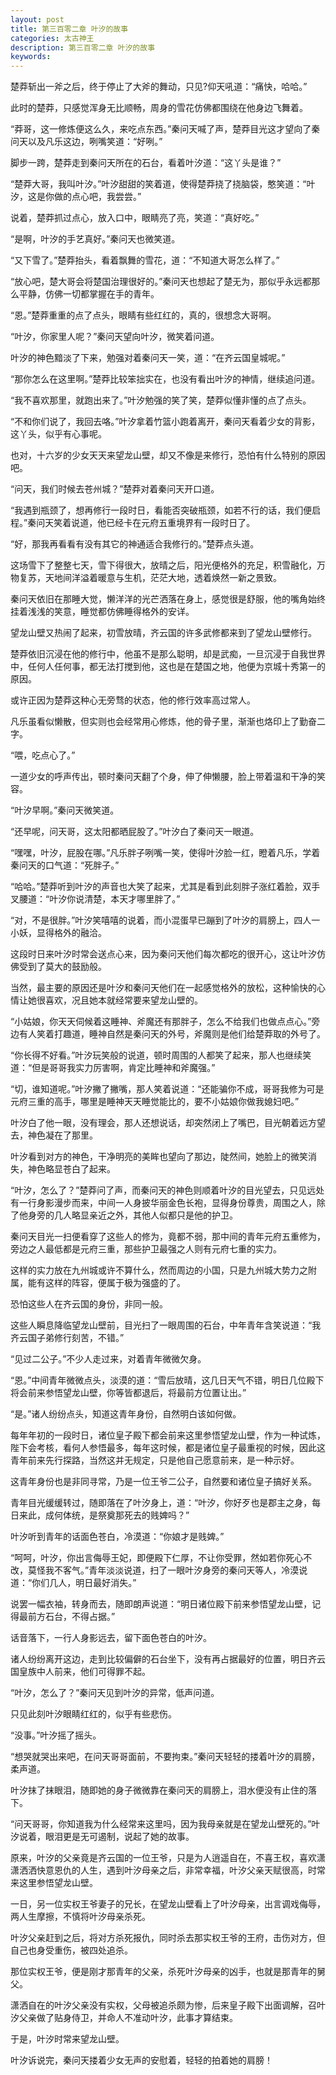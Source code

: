 ```yaml
---
layout: post
title: 第三百零二章 叶汐的故事
categories: 太古神王
description: 第三百零二章 叶汐的故事
keywords:
---
```


楚莽斩出一斧之后，终于停止了大斧的舞动，只见?仰天吼道：“痛快，哈哈。”

此时的楚莽，只感觉浑身无比顺畅，周身的雪花仿佛都围绕在他身边飞舞着。

“莽哥，这一修炼便这么久，来吃点东西。”秦问天喊了声，楚莽目光这才望向了秦问天以及凡乐这边，咧嘴笑道：“好咧。”

脚步一跨，楚莽走到秦问天所在的石台，看着叶汐道：“这丫头是谁？”

“楚莽大哥，我叫叶汐。”叶汐甜甜的笑着道，使得楚莽挠了挠脑袋，憨笑道：“叶汐，这是你做的点心吧，我尝尝。”

说着，楚莽抓过点心，放入口中，眼睛亮了亮，笑道：“真好吃。”

“是啊，叶汐的手艺真好。”秦问天也微笑道。

“又下雪了。”楚莽抬头，看着飘舞的雪花，道：“不知道大哥怎么样了。”

“放心吧，楚大哥会将楚国治理很好的。”秦问天也想起了楚无为，那似乎永远都那么平静，仿佛一切都掌握在手的青年。

“恩。”楚莽重重的点了点头，眼睛有些红红的，真的，很想念大哥啊。

“叶汐，你家里人呢？”秦问天望向叶汐，微笑着问道。

叶汐的神色黯淡了下来，勉强对着秦问天一笑，道：“在齐云国皇城呢。”

“那你怎么在这里啊。”楚莽比较笨拙实在，也没有看出叶汐的神情，继续追问道。

“我不喜欢那里，就跑出来了。”叶汐勉强的笑了笑，楚莽似懂非懂的点了点头。

“不和你们说了，我回去咯。”叶汐拿着竹篮小跑着离开，秦问天看着少女的背影，这丫头，似乎有心事呢。

也对，十六岁的少女天天来望龙山壁，却又不像是来修行，恐怕有什么特别的原因吧。

“问天，我们时候去苍州城？”楚莽对着秦问天开口道。

“我遇到瓶颈了，想再修行一段时日，看能否突破瓶颈，如若不行的话，我们便启程。”秦问天笑着说道，他已经卡在元府五重境界有一段时日了。

“好，那我再看看有没有其它的神通适合我修行的。”楚莽点头道。

这场雪下了整整七天，雪下得很大，放晴之后，阳光便格外的充足，积雪融化，万物复苏，天地间洋溢着暖意与生机，茫茫大地，透着焕然一新之景致。

秦问天依旧在那睡大觉，懒洋洋的光芒洒落在身上，感觉很是舒服，他的嘴角始终挂着浅浅的笑意，睡觉都仿佛睡得格外的安详。

望龙山壁又热闹了起来，初雪放晴，齐云国的许多武修都来到了望龙山壁修行。

楚莽依旧沉浸在他的修行中，他虽不是那么聪明，却是武痴，一旦沉浸于自我世界中，任何人任何事，都无法打搅到他，这也是在楚国之地，他便为京城十秀第一的原因。

或许正因为楚莽这种心无旁骛的状态，他的修行效率高过常人。

凡乐虽看似懒散，但实则也会经常用心修炼，他的骨子里，渐渐也烙印上了勤奋二字。

“喂，吃点心了。”

一道少女的呼声传出，顿时秦问天翻了个身，伸了伸懒腰，脸上带着温和干净的笑容。

“叶汐早啊。”秦问天微笑道。

“还早呢，问天哥，这太阳都晒屁股了。”叶汐白了秦问天一眼道。

“嘿嘿，叶汐，屁股在哪。”凡乐胖子咧嘴一笑，使得叶汐脸一红，瞪着凡乐，学着秦问天的口气道：“死胖子。”

“哈哈。”楚莽听到叶汐的声音也大笑了起来，尤其是看到此刻胖子涨红着脸，双手叉腰道：“叶汐你说清楚，本天才哪里胖了。”

“对，不是很胖。”叶汐笑嘻嘻的说着，而小混蛋早已蹦到了叶汐的肩膀上，四人一小妖，显得格外的融洽。

这段时日来叶汐时常会送点心来，因为秦问天他们每次都吃的很开心，这让叶汐仿佛受到了莫大的鼓励般。

当然，最主要的原因还是叶汐和秦问天他们在一起感觉格外的放松，这种愉快的心情让她很喜欢，况且她本就经常要来望龙山壁的。

“小姑娘，你天天伺候着这睡神、斧魔还有那胖子，怎么不给我们也做点点心。”旁边有人笑着打趣道，睡神自然是秦问天的外号，斧魔则是他们给楚莽取的外号了。

“你长得不好看。”叶汐玩笑般的说道，顿时周围的人都笑了起来，那人也继续笑道：“但是哥哥我实力厉害啊，肯定比睡神和斧魔强。”

“切，谁知道呢。”叶汐撇了撇嘴，那人笑着说道：“还能骗你不成，哥哥我修为可是元府三重的高手，哪里是睡神天天睡觉能比的，要不小姑娘你做我媳妇吧。”

叶汐白了他一眼，没有理会，那人还想说话，却突然闭上了嘴巴，目光朝着远方望去，神色凝在了那里。

叶汐看到对方的神色，干净明亮的美眸也望向了那边，陡然间，她脸上的微笑消失，神色略显苍白了起来。

“叶汐，怎么了？”楚莽问了声，而秦问天的神色则顺着叶汐的目光望去，只见远处有一行身影漫步而来，中间一人身披华丽金色长袍，显得身份尊贵，周围之人，除了他身旁的几人略显亲近之外，其他人似都只是他的护卫。

秦问天目光一扫便看穿了这些人的修为，竟都不弱，那中间的青年元府五重修为，旁边之人最低都是元府三重，那些护卫最强之人则有元府七重的实力。

这样的实力放在九州城或许不算什么，然而周边的小国，只是九州城大势力之附属，能有这样的阵容，便属于极为强盛的了。

恐怕这些人在齐云国的身份，非同一般。

这些人瞬息降临望龙山壁前，目光扫了一眼周围的石台，中年青年含笑说道：“我齐云国子弟修行刻苦，不错。”

“见过二公子。”不少人走过来，对着青年微微欠身。

“恩。”中间青年微微点头，淡漠的道：“雪后放晴，这几日天气不错，明日几位殿下将会前来参悟望龙山壁，你等皆都退后，将最前方位置让出。”

“是。”诸人纷纷点头，知道这青年身份，自然明白该如何做。

每年年初的一段时日，诸位皇子殿下都会前来这里参悟望龙山壁，作为一种试炼，陛下会考核，看何人参悟最多，每年这时候，都是诸位皇子最重视的时候，因此这青年前来先行探路，当然这并无规定，只是他自己愿意前来，是一种示好。

这青年身份也是非同寻常，乃是一位王爷二公子，自然要和诸位皇子搞好关系。

青年目光缓缓转过，随即落在了叶汐身上，道：“叶汐，你好歹也是郡主之身，每日来此，成何体统，是祭奠那死去的贱婢吗？”

叶汐听到青年的话面色苍白，冷漠道：“你娘才是贱婢。”

“呵呵，叶汐，你出言侮辱王妃，即便殿下仁厚，不让你受罪，然如若你死心不改，莫怪我不客气。”青年淡淡说道，扫了一眼叶汐身旁的秦问天等人，冷漠说道：“你们几人，明日最好消失。”

说罢一幅衣袖，转身而去，随即朗声说道：“明日诸位殿下前来参悟望龙山壁，记得最前方石台，不得占据。”

话音落下，一行人身影远去，留下面色苍白的叶汐。

诸人纷纷离开这边，走到比较偏僻的石台坐下，没有再占据最好的位置，明日齐云国皇族中人前来，他们可得罪不起。

“叶汐，怎么了？”秦问天见到叶汐的异常，低声问道。

只见此刻叶汐眼睛红红的，似乎有些悲伤。

“没事。”叶汐摇了摇头。

“想哭就哭出来吧，在问天哥哥面前，不要拘束。”秦问天轻轻的搂着叶汐的肩膀，柔声道。

叶汐抹了抹眼泪，随即她的身子微微靠在秦问天的肩膀上，泪水便没有止住的落下。

“问天哥哥，你知道我为什么经常来这里吗，因为我母亲就是在望龙山壁死的。”叶汐说着，眼泪更是无可遏制，说起了她的故事。

原来，叶汐的父亲竟是齐云国的一位王爷，只是为人逍遥自在，不喜王权，喜欢潇潇洒洒快意恩仇的人生，遇到叶汐母亲之后，非常幸福，叶汐父亲天赋很高，时常来这里参悟望龙山壁。

一日，另一位实权王爷妻子的兄长，在望龙山壁看上了叶汐母亲，出言调戏侮辱，两人生摩擦，不慎将叶汐母亲杀死。

叶汐父亲赶到之后，将对方杀死报仇，同时杀去那实权王爷的王府，击伤对方，但自己也身受重伤，被四处追杀。

那位实权王爷，便是刚才那青年的父亲，杀死叶汐母亲的凶手，也就是那青年的舅父。

潇洒自在的叶汐父亲没有实权，父母被追杀颇为惨，后来皇子殿下出面调解，召叶汐父亲做了贴身侍卫，并命人不准动叶汐，此事才算结束。

于是，叶汐时常来望龙山壁。

叶汐诉说完，秦问天搂着少女无声的安慰着，轻轻的拍着她的肩膀！
